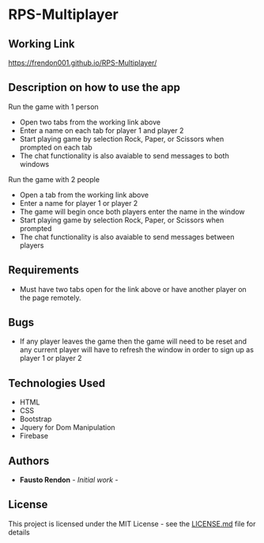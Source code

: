 # RPS-Multiplayer

## Working Link
https://frendon001.github.io/RPS-Multiplayer/

## Description on how to use the app

Run the game with 1 person

- Open two tabs from the working link above
- Enter a name on each tab for player 1 and player 2
- Start playing game by selection Rock, Paper, or Scissors when prompted on each tab
- The chat functionality is also avaiable to send messages to both windows

Run the game with 2 people

- Open a tab from the working link above
- Enter a name for player 1 or player 2
- The game will begin once both players enter the name in the window
- Start playing game by selection Rock, Paper, or Scissors when prompted
- The chat functionality is also avaiable to send messages between players

## Requirements

- Must have two tabs open for the link above or have another player on the page remotely. 

## Bugs

- If any player leaves the game then the game will need to be reset and any current player will have to refresh the window  in order to sign up as player 1 or player 2


## Technologies Used

- HTML
- CSS
- Bootstrap
- Jquery for Dom Manipulation
- Firebase

## Authors

* **Fausto Rendon** - *Initial work* -

## License

This project is licensed under the MIT License - see the [LICENSE.md](LICENSE.md) file for details